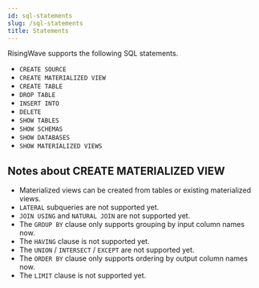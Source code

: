 ```yaml
---
id: sql-statements
slug: /sql-statements
title: Statements
---
```


RisingWave supports the following SQL statements.

* `CREATE SOURCE`
* `CREATE MATERIALIZED VIEW`
* `CREATE TABLE`
* `DROP TABLE`
* `INSERT INTO`
* `DELETE`
* `SHOW TABLES`
* `SHOW SCHEMAS`
* `SHOW DATABASES`
* `SHOW MATERIALIZED VIEWS`

## Notes about CREATE MATERIALIZED VIEW

* Materialized views can be created from tables or existing materialized views.
* `LATERAL` subqueries are not supported yet.
* `JOIN USING` and `NATURAL JOIN` are not supported yet.
* The `GROUP BY` clause only supports grouping by input column names now.
* The `HAVING` clause is not supported yet.
* The `UNION` / `INTERSECT` / `EXCEPT` are not supported yet.
* The `ORDER BY` clause only supports ordering by output column names now.
* The `LIMIT` clause is not supported yet.

